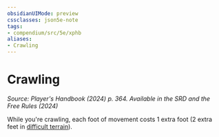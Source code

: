 ```yaml
---
obsidianUIMode: preview
cssclasses: json5e-note
tags:
- compendium/src/5e/xphb
aliases:
- Crawling
---
```

# Crawling
*Source: Player's Handbook (2024) p. 364. Available in the <span title='Systems Reference Document (5.2)'>SRD</span> and the Free Rules (2024)* 

While you're crawling, each foot of movement costs 1 extra foot (2 extra feet in [difficult terrain](/3-Mechanics/CLI/variant-rules/difficult-terrain-xphb.md)).